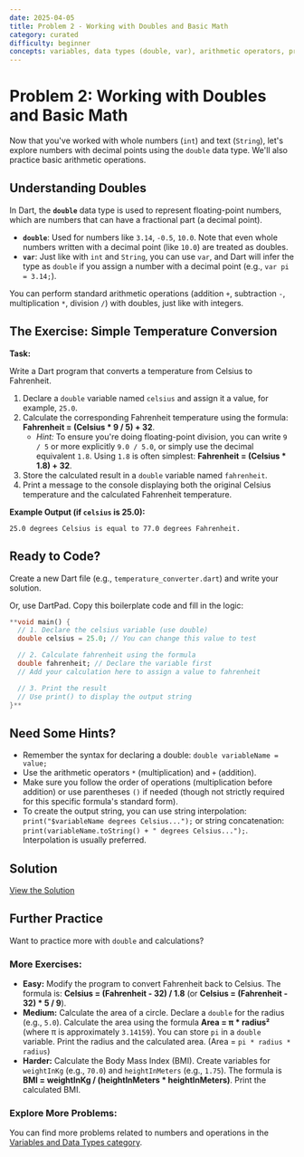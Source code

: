 ```yaml
---
date: 2025-04-05
title: Problem 2 - Working with Doubles and Basic Math
category: curated
difficulty: beginner
concepts: variables, data types (double, var), arithmetic operators, print
---
```


# Problem 2: Working with Doubles and Basic Math

Now that you've worked with whole numbers (`int`) and text (`String`), let's explore numbers with decimal points using the `double` data type. We'll also practice basic arithmetic operations.

## Understanding Doubles

In Dart, the **`double`** data type is used to represent floating-point numbers, which are numbers that can have a fractional part (a decimal point).

*   **`double`**: Used for numbers like `3.14`, `-0.5`, `10.0`. Note that even whole numbers written with a decimal point (like `10.0`) are treated as doubles.
*   **`var`**: Just like with `int` and `String`, you can use `var`, and Dart will infer the type as `double` if you assign a number with a decimal point (e.g., `var pi = 3.14;`).

You can perform standard arithmetic operations (addition `+`, subtraction `-`, multiplication `*`, division `/`) with doubles, just like with integers.

## The Exercise: Simple Temperature Conversion

**Task:**

Write a Dart program that converts a temperature from Celsius to Fahrenheit.

1.  Declare a `double` variable named `celsius` and assign it a value, for example, `25.0`.
2.  Calculate the corresponding Fahrenheit temperature using the formula: **Fahrenheit = (Celsius * 9 / 5) + 32**.
    *   *Hint:* To ensure you're doing floating-point division, you can write `9 / 5` or more explicitly `9.0 / 5.0`, or simply use the decimal equivalent `1.8`. Using `1.8` is often simplest: **Fahrenheit = (Celsius * 1.8) + 32**.
3.  Store the calculated result in a `double` variable named `fahrenheit`.
4.  Print a message to the console displaying both the original Celsius temperature and the calculated Fahrenheit temperature.

**Example Output (if `celsius` is 25.0):**

```
25.0 degrees Celsius is equal to 77.0 degrees Fahrenheit.
```

## Ready to Code?

Create a new Dart file (e.g., `temperature_converter.dart`) and write your solution.

Or, use DartPad. Copy this boilerplate code and fill in the logic:

```dart
**void main() {
  // 1. Declare the celsius variable (use double)
  double celsius = 25.0; // You can change this value to test

  // 2. Calculate fahrenheit using the formula
  double fahrenheit; // Declare the variable first
  // Add your calculation here to assign a value to fahrenheit

  // 3. Print the result
  // Use print() to display the output string
}**
```

## Need Some Hints?

*   Remember the syntax for declaring a double: `double variableName = value;`
*   Use the arithmetic operators `*` (multiplication) and `+` (addition).
*   Make sure you follow the order of operations (multiplication before addition) or use parentheses `()` if needed (though not strictly required for this specific formula's standard form).
*   To create the output string, you can use string interpolation: `print("$variableName degrees Celsius...");` or string concatenation: `print(variableName.toString() + " degrees Celsius...");`. Interpolation is usually preferred.

## Solution

[View the Solution](curated-solutions/prob-02-solution.md)

## Further Practice

Want to practice more with `double` and calculations?

### More Exercises:

*   **Easy:** Modify the program to convert Fahrenheit back to Celsius. The formula is: **Celsius = (Fahrenheit - 32) / 1.8** (or **Celsius = (Fahrenheit - 32) * 5 / 9**).
*   **Medium:** Calculate the area of a circle. Declare a `double` for the radius (e.g., `5.0`). Calculate the area using the formula **Area = π * radius²** (where π is approximately `3.14159`). You can store `pi` in a `double` variable. Print the radius and the calculated area. (Area = `pi * radius * radius`)
*   **Harder:** Calculate the Body Mass Index (BMI). Create variables for `weightInKg` (e.g., `70.0`) and `heightInMeters` (e.g., `1.75`). The formula is **BMI = weightInKg / (heightInMeters * heightInMeters)**. Print the calculated BMI.

### Explore More Problems:

You can find more problems related to numbers and operations in the [Variables and Data Types category](../categories/variables.md).